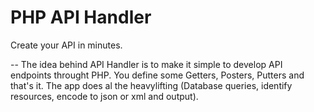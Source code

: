 PHP API Handler
==============
Create your API in minutes.

--
The idea behind API Handler is to make it simple to develop API endpoints throught PHP.
You define some Getters, Posters, Putters and that's it. The app does al the heavylifting (Database queries, identify resources, encode to json or xml and output).
